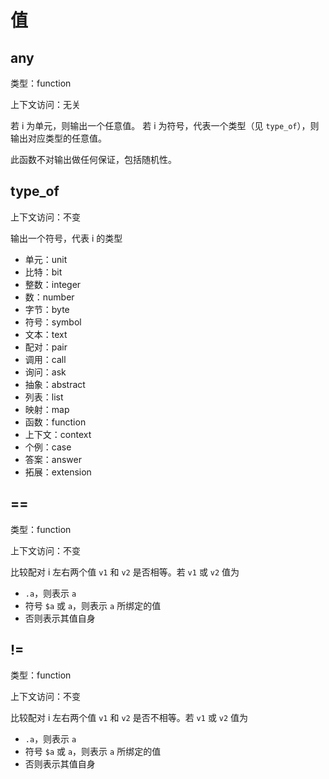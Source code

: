 # 值

## any

类型：function

上下文访问：无关

若 i 为单元，则输出一个任意值。
若 i 为符号，代表一个类型（见 `type_of`），则输出对应类型的任意值。

此函数不对输出做任何保证，包括随机性。

## type_of

上下文访问：不变

输出一个符号，代表 i 的类型

- 单元：unit
- 比特：bit
- 整数：integer
- 数：number
- 字节：byte
- 符号：symbol
- 文本：text
- 配对：pair
- 调用：call
- 询问：ask
- 抽象：abstract
- 列表：list
- 映射：map
- 函数：function
- 上下文：context
- 个例：case
- 答案：answer
- 拓展：extension

## ==

类型：function

上下文访问：不变

比较配对 i 左右两个值 `v1` 和 `v2` 是否相等。若 `v1` 或 `v2` 值为

- `.a`，则表示 `a`
- 符号 `$a` 或 `a`，则表示 `a` 所绑定的值
- 否则表示其值自身

## !=

类型：function

上下文访问：不变

比较配对 i 左右两个值 `v1` 和 `v2` 是否不相等。若 `v1` 或 `v2` 值为

- `.a`，则表示 `a`
- 符号 `$a` 或 `a`，则表示 `a` 所绑定的值
- 否则表示其值自身
